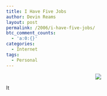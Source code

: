 ```yaml
---
title: I Have Five Jobs
author: Devin Reams
layout: post
permalink: /2006/i-have-five-jobs/
btc_comment_counts:
  - 'a:0:{}'
categories:
  - Internet
tags:
  - Personal
---
```

<div align="center">
  <img class="noborder" src="http://devinreams.com/wp-content/uploads/2006/06/handcard.JPG" />
</div>

It